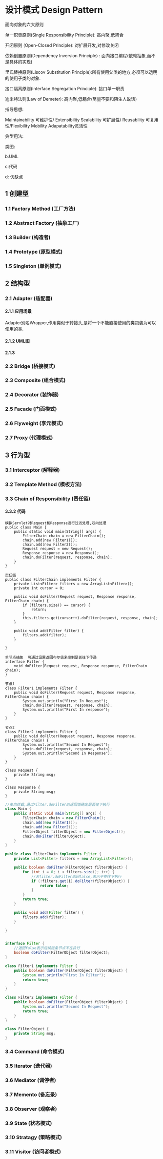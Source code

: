 # 设计模式 Design Pattern

面向对象的六大原则

单一职责原则(Single Responsibility Principle): 高内聚,低耦合

开闭原则 (Open-Closed Principle): 对扩展开发,对修改关闭

依赖倒置原则(Dependency Inversion Principle) : 面向接口编程(依赖抽象,而不是具体的实现)

里氏替换原则(Liscov Substitution Principle):所有使用父类的地方,必须可以透明的使用子类的对象.

接口隔离原则(Interface Segregation Principle): 接口单一职责

迪米特法则(Law of Demeter): 高内聚,低耦合(尽量不要和陌生人说话)

指导思想:

Maintainability 可维护性/ Extensibility Scalability 可扩展性/ Reusability 可复用性/Flexibility Mobility Adapatability灵活性

典型用法:

类图:

b:UML

c:代码

d: 优缺点

## 1 创建型

### 1.1 Factory Method (工厂方法)

### 1.2 Abstract Factory (抽象工厂)

### 1.3 Builder (构造者)

### 1.4 Prototype (原型模式)

### 1.5 Singleton (单例模式)



## 2  结构型

### 	2.1 Adapter (适配器) 

#### 		2.1.1 应用场景

​		Adapter别名Wrapper,作用类似于转接头,是将一个不能直接使用的类包装为可以使用的类.

#### 		2.1.2 UML图

#### 		2.1.3 

### 	2.2 Bridge (桥接模式)

### 	2.3 Composite (组合模式)

### 	2.4 Decorator (装饰器)

### 	2.5 Facade (门面模式)

### 	2.6 Flyweight (享元模式)

### 	2.7 Proxy (代理模式)



## 3 行为型

### 	3.1 Interceptor (解释器)

### 	3.2 Template Method (模板方法)

### 	3.3 Chain of Responsibility (责任链)

#### 		3.3.2 代码

```
模拟Servlet对Request和Response进行过滤处理,双向处理
public class Main {
    public static void main(String[] args) {
        FilterChain chain = new FilterChain();
        chain.add(new Filter1());
        chain.add(new Filter2());
        Request request = new Request();
        Response response = new Response();
        chain.doFilter(request, response, chain);
    }
}

责任链
public class FilterChain implements Filter {
    private List<Filter> filters = new ArrayList<Filter>();
    private int cursor = 0;

    public void doFilter(Request request, Response response, FilterChain chain) {
        if (filters.size() == cursor) {
            return;
        }
        this.filters.get(cursor++).doFilter(request, response, chain);
    }

    public void add(Filter filter) {
        filters.add(filter);
    }

}

单节点抽象  可通过设置返回布尔值来控制是否往下传递
interface Filter {
    void doFilter(Request request, Response response, FilterChain chain);
}

节点1
class Filter1 implements Filter {
    public void doFilter(Request request, Response response, FilterChain chain) {
        System.out.println("First In Request");
        chain.doFilter(request, response, chain);
        System.out.println("First In response");
    }
}

节点2
class Filter2 implements Filter {
    public void doFilter(Request request, Response response, FilterChain chain) {
        System.out.println("Second In Request");
        chain.doFilter(request, response, chain);
        System.out.println("Second In Response");
    }
}

class Request {
    private String msg;
}

class Response {
    private String msg;
}
```

```java
//单向拦截,通过Filter.doFilter的返回值确定是否往下执行
class Main {
    public static void main(String[] args) {
        FilterChain chain = new FilterChain();
        chain.add(new Filter1());
        chain.add(new Filter2());
        FilterObject filterObject = new FilterObject();
        chain.doFilter(filterObject);
    }
}

public class FilterChain implements Filter {
    private List<Filter> filters = new ArrayList<Filter>();

    public boolean doFilter(FilterObject filterObject) {
        for (int i = 0; i < filters.size(); i++) {
            //若filter.doFilter返回false,表示不在往下执行
            if (!filters.get(i).doFilter(filterObject)) {
                return false;
            }
        }
        return true;
    }

    public void add(Filter filter) {
        filters.add(filter);
    }

}


interface Filter {
    //返回false表示后续链条节点不在执行
    boolean doFilter(FilterObject filterObject);
}

class Filter1 implements Filter {
    public boolean doFilter(FilterObject filterObject) {
        System.out.println("First In Filter");
        return true;
    }
}

class Filter2 implements Filter {
    public boolean doFilter(FilterObject filterObject) {
        System.out.println("Second In Request");
        return true;
    }
}

class FilterObject {
    private String msg;
}
```

### 3.4 Command (命令模式)

### 3.5 Iterator (迭代器)

### 3.6 Mediator (调停者)

### 3.7 Memento (备忘录)

### 3.8 Observer (观察者)

### 3.9 State (状态模式)

### 3.10 Stratagy (策略模式)

### 3.11 Visitor (访问者模式)



